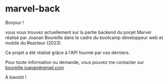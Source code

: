 # marvel-back

Bonjour !

vous vous trouvez actuellement sur la partie backend du porjet Marvel réalisé par Joanan Boureille dans le cadre du bootcamp développeur web et mobile du Reacteur (2023).

Ce projet a été réalisé grâce à l'API fournie par ces derniers.

Pour toute information ou demande, vous pouvez me contacter sur boureille.joanan@gmail.com

À bientôt !
